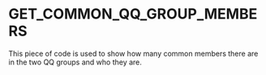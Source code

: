 # GET_COMMON_QQ_GROUP_MEMBERS
This piece of code is used to show how many common members there are in the two QQ groups and who they are.
